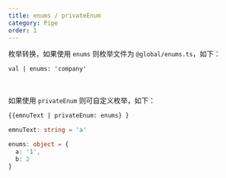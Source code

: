 ```yaml
---
title: enums / privateEnum
category: Pipe
order: 1
---
```


枚举转换，如果使用 `enums` 则枚举文件为 `@global/enums.ts`，如下：

```html
val | enums: 'company'
```

<br>

如果使用 `privateEnum` 则可自定义枚举，如下：

```html
{{emnuText | privateEnum: enums} }
```

```typescript
emnuText: string = 'a'

enums: object = {
  a: '1',
  b: 2
}
```


